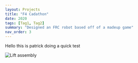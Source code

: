 ```yaml
---
layout: Projects
title: "F4 Cadathon"
date: 2020
tags: [Tag1, Tag2]
summary: "Designed an FRC robot based off of a madeup game"
nav_order: 3
---
```


Hello this is patrick doing a quick test 

![Lift assembly](<../Images/F4 Cadathon/1ac706151670027.630ff623389ba.jpg>)

